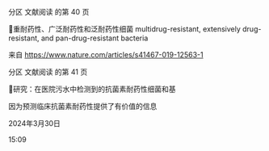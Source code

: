 分区 文献阅读 的第 40 页

重耐药性、广泛耐药性和泛耐药性细菌
multidrug-resistant, extensively drug-resistant, and pan-drug-resistant bacteria

来自 <https://www.nature.com/articles/s41467-019-12563-1>

分区 文献阅读 的第 41 页

研究：在医院污水中检测到的抗菌素耐药性细菌和基

因为预测临床抗菌素耐药性提供了有价值的信息

2024年3月30日

15:09